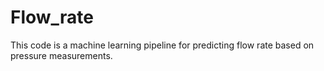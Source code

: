 # Flow_rate
This code is a machine learning pipeline for predicting flow rate based on pressure measurements.
